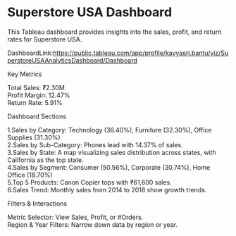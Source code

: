 # Superstore USA Dashboard

This Tableau dashboard provides insights into the sales, profit, and return rates for Superstore USA.

DashboardLink:https://public.tableau.com/app/profile/kavyasri.bantu/viz/SuperstoreUSAAnalyticsDashboard/Dashboard

Key Metrics

Total Sales: ₹2.30M  
Profit Margin: 12.47%  
Return Rate: 5.91%

Dashboard Sections

1.Sales by Category: Technology (36.40%), Furniture (32.30%), Office Supplies (31.30%)  
2.Sales by Sub-Category: Phones lead with 14.37% of sales.        
3.Sales by State: A map visualizing sales distribution across states, with California as the top state.  
4.Sales by Segment: Consumer (50.56%), Corporate (30.74%), Home Office (18.70%)  
5.Top 5 Products: Canon Copier tops with ₹61,600 sales.  
6.Sales Trend: Monthly sales from 2014 to 2018 show growth trends.

Filters & Interactions          

Metric Selector: View Sales, Profit, or #Orders.  
Region & Year Filters: Narrow down data by region or year. 
